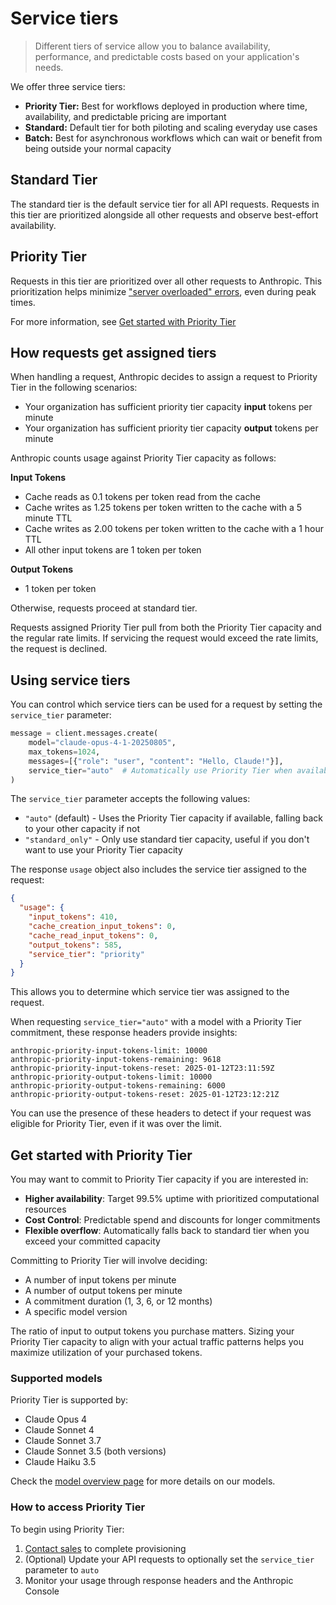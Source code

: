 # Service tiers

> Different tiers of service allow you to balance availability, performance, and predictable costs based on your application's needs.

We offer three service tiers:

* **Priority Tier:** Best for workflows deployed in production where time, availability, and predictable pricing are important
* **Standard:** Default tier for both piloting and scaling everyday use cases
* **Batch:** Best for asynchronous workflows which can wait or benefit from being outside your normal capacity

## Standard Tier

The standard tier is the default service tier for all API requests. Requests in this tier are prioritized alongside all other requests and observe best-effort availability.

## Priority Tier

Requests in this tier are prioritized over all other requests to Anthropic. This prioritization helps minimize ["server overloaded" errors](/en/api/errors#http-errors), even during peak times.

For more information, see [Get started with Priority Tier](#get-started-with-priority-tier)

## How requests get assigned tiers

When handling a request, Anthropic decides to assign a request to Priority Tier in the following scenarios:

* Your organization has sufficient priority tier capacity **input** tokens per minute
* Your organization has sufficient priority tier capacity **output** tokens per minute

Anthropic counts usage against Priority Tier capacity as follows:

**Input Tokens**

* Cache reads as 0.1 tokens per token read from the cache
* Cache writes as 1.25 tokens per token written to the cache with a 5 minute TTL
* Cache writes as 2.00 tokens per token written to the cache with a 1 hour TTL
* All other input tokens are 1 token per token

**Output Tokens**

* 1 token per token

Otherwise, requests proceed at standard tier.

<Note>
  Requests assigned Priority Tier pull from both the Priority Tier capacity and the regular rate limits.
  If servicing the request would exceed the rate limits, the request is declined.
</Note>

## Using service tiers

You can control which service tiers can be used for a request by setting the `service_tier` parameter:

```python
message = client.messages.create(
    model="claude-opus-4-1-20250805",
    max_tokens=1024,
    messages=[{"role": "user", "content": "Hello, Claude!"}],
    service_tier="auto"  # Automatically use Priority Tier when available, fallback to standard
)
```

The `service_tier` parameter accepts the following values:

* `"auto"` (default) - Uses the Priority Tier capacity if available, falling back to your other capacity if not
* `"standard_only"` - Only use standard tier capacity, useful if you don't want to use your Priority Tier capacity

The response `usage` object also includes the service tier assigned to the request:

```json
{
  "usage": {
    "input_tokens": 410,
    "cache_creation_input_tokens": 0,
    "cache_read_input_tokens": 0,
    "output_tokens": 585,
    "service_tier": "priority"
  }
}
```

This allows you to determine which service tier was assigned to the request.

When requesting `service_tier="auto"` with a model with a Priority Tier commitment, these response headers provide insights:

```
anthropic-priority-input-tokens-limit: 10000
anthropic-priority-input-tokens-remaining: 9618
anthropic-priority-input-tokens-reset: 2025-01-12T23:11:59Z
anthropic-priority-output-tokens-limit: 10000
anthropic-priority-output-tokens-remaining: 6000
anthropic-priority-output-tokens-reset: 2025-01-12T23:12:21Z
```

You can use the presence of these headers to detect if your request was eligible for Priority Tier, even if it was over the limit.

## Get started with Priority Tier

You may want to commit to Priority Tier capacity if you are interested in:

* **Higher availability**: Target 99.5% uptime with prioritized computational resources
* **Cost Control**: Predictable spend and discounts for longer commitments
* **Flexible overflow**: Automatically falls back to standard tier when you exceed your committed capacity

Committing to Priority Tier will involve deciding:

* A number of input tokens per minute
* A number of output tokens per minute
* A commitment duration (1, 3, 6, or 12 months)
* A specific model version

<Note>
  The ratio of input to output tokens you purchase matters. Sizing your Priority Tier capacity to align with your actual traffic patterns helps you maximize utilization of your purchased tokens.
</Note>

### Supported models

Priority Tier is supported by:

* Claude Opus 4
* Claude Sonnet 4
* Claude Sonnet 3.7
* Claude Sonnet 3.5 (both versions)
* Claude Haiku 3.5

Check the [model overview page](/en/docs/about-claude/models/overview) for more details on our models.

### How to access Priority Tier

To begin using Priority Tier:

1. [Contact sales](https://www.anthropic.com/contact-sales/priority-tier) to complete provisioning
2. (Optional) Update your API requests to optionally set the `service_tier` parameter to `auto`
3. Monitor your usage through response headers and the Anthropic Console
